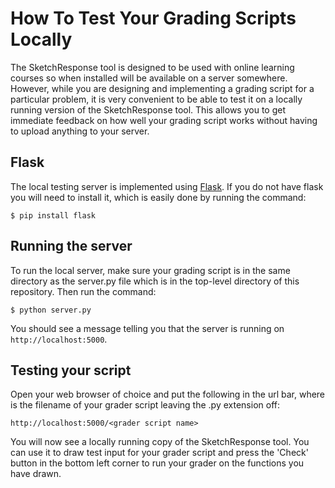 # How To Test Your Grading Scripts Locally

The SketchResponse tool is designed to be used with online learning courses so when installed will be available on a server somewhere. However, while you are designing and implementing a grading script for a particular problem, it is very convenient to be able to test it on a locally running version of the SketchResponse tool. This allows you to get immediate feedback on how well your grading script works without having to upload anything to your server.

## Flask

The local testing server is implemented using [Flask](http://flask.pocoo.org/). If you do not have flask you will need to install it, which is easily done by running the command:

```
$ pip install flask
```

## Running the server

To run the local server, make sure your grading script is in the same directory as the server.py file which is in the top-level directory of this repository. Then run the command:

```
$ python server.py
```

You should see a message telling you that the server is running on `http://localhost:5000`.

## Testing your script

Open your web browser of choice and put the following in the url bar, where <grader script name> is the filename of your grader script leaving the .py extension off:

```
http://localhost:5000/<grader script name>
```

You will now see a locally running copy of the SketchResponse tool. You can use it to draw test input for your grader script and press the 'Check' button in the bottom left corner to run your grader on the functions you have drawn.
